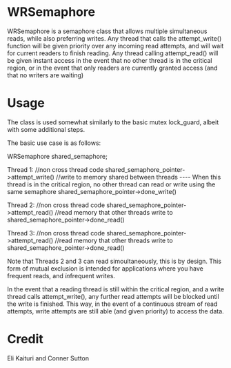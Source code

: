 # WRSemaphore
WRSemaphore is a semaphore class that allows multiple simultaneous reads, while also preferring writes.
Any thread that calls the attempt_write() function will be given priority over any incoming read attempts, and will wait for current readers to finish reading.
Any thread calling attempt_read() will be given instant access in the event that no other thread is in the critical region, or in the event that only readers are currently granted access (and that no writers are waiting)

# Usage

The class is used somewhat similarly to the basic mutex lock_guard, albeit with some additional steps.

The basic use case is as follows:

WRSemaphore shared_semaphore;

Thread 1:
    //non cross thread code
    shared_semaphore_pointer->attempt_write()
    //write to memory shared between threads ---- When this thread is in the critical region, no other thread can read or write using the same semaphore
    shared_semaphore_pointer->done_write()

Thread 2:
    //non cross thread code
    shared_semaphore_pointer->attempt_read()
    //read memory that other threads write to
    shared_semaphore_pointer->done_read()

Thread 3:
    //non cross thread code
    shared_semaphore_pointer->attempt_read()
    //read memory that other threads write to
    shared_semaphore_pointer->done_read()


Note that Threads 2 and 3 can read simoultaneously, this is by design. This form of mutual exclusion is intended for applications where you have frequent reads, and *in*frequent writes.

In the event that a reading thread is still within the critical region, and a write thread calls attempt_write(), any further read attempts will be blocked until the write is finished. This way, in the event of a continuous stream of read attempts, write attempts are still able (and given priority) to access the data.





# Credit
Eli Kaituri and Conner Sutton